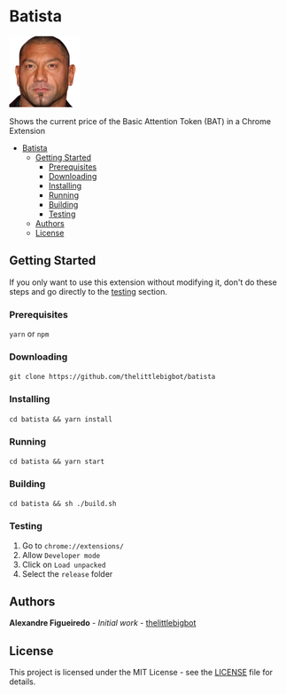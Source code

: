 # Batista

![Logo](src/logo.png)

Shows the current price of the Basic Attention Token (BAT) in a Chrome Extension

- [Batista](#batista)
  - [Getting Started](#getting-started)
    - [Prerequisites](#prerequisites)
    - [Downloading](#downloading)
    - [Installing](#installing)
    - [Running](#running)
    - [Building](#building)
    - [Testing](#testing)
  - [Authors](#authors)
  - [License](#license)

## Getting Started

If you only want to use this extension without modifying it, don't do these steps and go directly to the [testing](#testing) section.

### Prerequisites

`yarn` or `npm`

### Downloading

`git clone https://github.com/thelittlebigbot/batista`

### Installing

`cd batista && yarn install`

### Running

`cd batista && yarn start`

### Building

`cd batista && sh ./build.sh`

### Testing

1. Go to `chrome://extensions/`
2. Allow `Developer mode`
3. Click on `Load unpacked`
4. Select the `release` folder

## Authors

**Alexandre Figueiredo** - _Initial work_ - [thelittlebigbot](https://github.com/thelittlebigbot)

## License

This project is licensed under the MIT License - see the [LICENSE](LICENSE) file for details.
